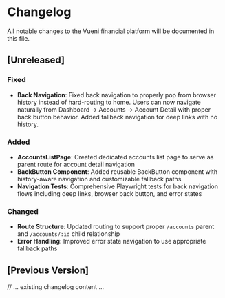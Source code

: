 # Changelog

All notable changes to the Vueni financial platform will be documented in this file.

## [Unreleased]

### Fixed
- **Back Navigation**: Fixed back navigation to properly pop from browser history instead of hard-routing to home. Users can now navigate naturally from Dashboard → Accounts → Account Detail with proper back button behavior. Added fallback navigation for deep links with no history.

### Added
- **AccountsListPage**: Created dedicated accounts list page to serve as parent route for account detail navigation
- **BackButton Component**: Added reusable BackButton component with history-aware navigation and customizable fallback paths
- **Navigation Tests**: Comprehensive Playwright tests for back navigation flows including deep links, browser back button, and error states

### Changed
- **Route Structure**: Updated routing to support proper `/accounts` parent and `/accounts/:id` child relationship
- **Error Handling**: Improved error state navigation to use appropriate fallback paths

## [Previous Version]

// ... existing changelog content ... 